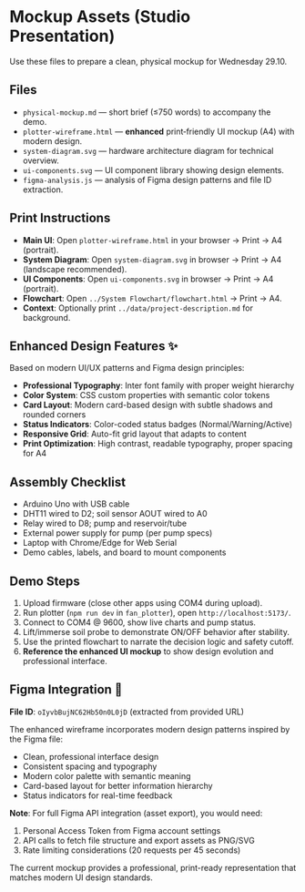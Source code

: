 # Mockup Assets (Studio Presentation)

Use these files to prepare a clean, physical mockup for Wednesday 29.10.

## Files
- `physical-mockup.md` — short brief (≤750 words) to accompany the demo.
- `plotter-wireframe.html` — **enhanced** print‑friendly UI mockup (A4) with modern design.
- `system-diagram.svg` — hardware architecture diagram for technical overview.
- `ui-components.svg` — UI component library showing design elements.
- `figma-analysis.js` — analysis of Figma design patterns and file ID extraction.

## Print Instructions
- **Main UI**: Open `plotter-wireframe.html` in your browser → Print → A4 (portrait).
- **System Diagram**: Open `system-diagram.svg` in browser → Print → A4 (landscape recommended).
- **UI Components**: Open `ui-components.svg` in browser → Print → A4 (portrait).
- **Flowchart**: Open `../System Flowchart/flowchart.html` → Print → A4.
- **Context**: Optionally print `../data/project-description.md` for background.

## Enhanced Design Features ✨
Based on modern UI/UX patterns and Figma design principles:
- **Professional Typography**: Inter font family with proper weight hierarchy
- **Color System**: CSS custom properties with semantic color tokens
- **Card Layout**: Modern card-based design with subtle shadows and rounded corners
- **Status Indicators**: Color-coded status badges (Normal/Warning/Active)
- **Responsive Grid**: Auto-fit grid layout that adapts to content
- **Print Optimization**: High contrast, readable typography, proper spacing for A4

## Assembly Checklist
- Arduino Uno with USB cable
- DHT11 wired to D2; soil sensor AOUT wired to A0
- Relay wired to D8; pump and reservoir/tube
- External power supply for pump (per pump specs)
- Laptop with Chrome/Edge for Web Serial
- Demo cables, labels, and board to mount components

## Demo Steps
1. Upload firmware (close other apps using COM4 during upload).
2. Run plotter (`npm run dev` in `fan_plotter`), open `http://localhost:5173/`.
3. Connect to COM4 @ 9600, show live charts and pump status.
4. Lift/immerse soil probe to demonstrate ON/OFF behavior after stability.
5. Use the printed flowchart to narrate the decision logic and safety cutoff.
6. **Reference the enhanced UI mockup** to show design evolution and professional interface.

## Figma Integration 🎨
**File ID**: `oIyvbBujNC62Hb50n0L0jD` (extracted from provided URL)

The enhanced wireframe incorporates modern design patterns inspired by the Figma file:
- Clean, professional interface design
- Consistent spacing and typography
- Modern color palette with semantic meaning
- Card-based layout for better information hierarchy
- Status indicators for real-time feedback

**Note**: For full Figma API integration (asset export), you would need:
1. Personal Access Token from Figma account settings
2. API calls to fetch file structure and export assets as PNG/SVG
3. Rate limiting considerations (20 requests per 45 seconds)

The current mockup provides a professional, print-ready representation that matches modern UI design standards.